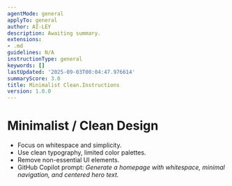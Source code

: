 ```yaml
---
agentMode: general
applyTo: general
author: AI-LEY
description: Awaiting summary.
extensions:
- .md
guidelines: N/A
instructionType: general
keywords: []
lastUpdated: '2025-09-03T00:04:47.976614'
summaryScore: 3.0
title: Minimalist Clean.Instructions
version: 1.0.0
---
```


# Minimalist / Clean Design

- Focus on whitespace and simplicity.
- Use clean typography, limited color palettes.
- Remove non-essential UI elements.
- GitHub Copilot prompt: *Generate a homepage with whitespace, minimal navigation, and centered hero text.*